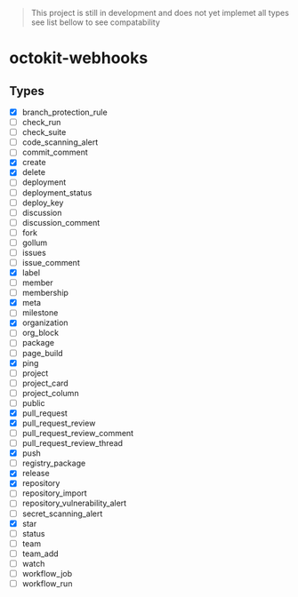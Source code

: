 > This project is still in development and does not yet implemet all types see list bellow to see compatability

# octokit-webhooks

## Types
- [x] branch_protection_rule
- [ ] check_run
- [ ] check_suite
- [ ] code_scanning_alert
- [ ] commit_comment
- [x] create
- [x] delete
- [ ] deployment
- [ ] deployment_status
- [ ] deploy_key
- [ ] discussion
- [ ] discussion_comment
- [ ] fork
- [ ] gollum
- [ ] issues
- [ ] issue_comment
- [x] label
- [ ] member
- [ ] membership
- [x] meta
- [ ] milestone
- [x] organization
- [ ] org_block
- [ ] package
- [ ] page_build
- [x] ping
- [ ] project
- [ ] project_card
- [ ] project_column
- [ ] public
- [x] pull_request
- [x] pull_request_review
- [ ] pull_request_review_comment
- [ ] pull_request_review_thread
- [x] push
- [ ] registry_package
- [x] release
- [x] repository
- [ ] repository_import
- [ ] repository_vulnerability_alert
- [ ] secret_scanning_alert
- [x] star
- [ ] status
- [ ] team
- [ ] team_add
- [ ] watch
- [ ] workflow_job
- [ ] workflow_run
